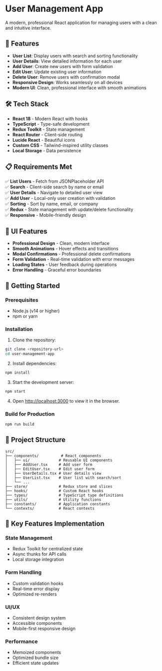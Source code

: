 # User Management App

A modern, professional React application for managing users with a clean and intuitive interface.

## 🚀 Features

- **User List**: Display users with search and sorting functionality
- **User Details**: View detailed information for each user
- **Add User**: Create new users with form validation
- **Edit User**: Update existing user information
- **Delete User**: Remove users with confirmation modal
- **Responsive Design**: Works seamlessly on all devices
- **Modern UI**: Clean, professional interface with smooth animations

## 🛠️ Tech Stack

- **React 18** - Modern React with hooks
- **TypeScript** - Type-safe development
- **Redux Toolkit** - State management
- **React Router** - Client-side routing
- **Lucide React** - Beautiful icons
- **Custom CSS** - Tailwind-inspired utility classes
- **Local Storage** - Data persistence

## 📋 Requirements Met

✅ **List Users** - Fetch from JSONPlaceholder API  
✅ **Search** - Client-side search by name or email  
✅ **User Details** - Navigate to detailed user view  
✅ **Add User** - Local-only user creation with validation  
✅ **Sorting** - Sort by name, email, or company  
✅ **Redux** - State management with update/delete functionality  
✅ **Responsive** - Mobile-friendly design  

## 🎨 UI Features

- **Professional Design** - Clean, modern interface
- **Smooth Animations** - Hover effects and transitions
- **Modal Confirmations** - Professional delete confirmations
- **Form Validation** - Real-time validation with error messages
- **Loading States** - User feedback during operations
- **Error Handling** - Graceful error boundaries

## 🚀 Getting Started

### Prerequisites
- Node.js (v14 or higher)
- npm or yarn

### Installation

1. Clone the repository:
```bash
git clone <repository-url>
cd user-management-app
```

2. Install dependencies:
```bash
npm install
```

3. Start the development server:
```bash
npm start
```

4. Open [http://localhost:3000](http://localhost:3000) to view it in the browser.

### Build for Production

```bash
npm run build
```

## 📁 Project Structure

```
src/
├── components/          # React components
│   ├── ui/             # Reusable UI components
│   ├── AddUser.tsx     # Add user form
│   ├── EditUser.tsx    # Edit user form
│   ├── UserDetails.tsx # User details view
│   ├── UserList.tsx    # User list with search/sort
│   └── ...
├── store/              # Redux store and slices
├── hooks/              # Custom React hooks
├── types/              # TypeScript type definitions
├── utils/              # Utility functions
├── constants/          # Application constants
└── contexts/           # React contexts
```

## 🔧 Key Features Implementation

### State Management
- Redux Toolkit for centralized state
- Async thunks for API calls
- Local storage integration

### Form Handling
- Custom validation hooks
- Real-time error display
- Optimized re-renders

### UI/UX
- Consistent design system
- Accessible components
- Mobile-first responsive design

### Performance
- Memoized components
- Optimized bundle size
- Efficient state updates

